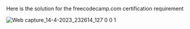 Here is the solution for the freecodecamp.com certification requirement

![Web capture_14-4-2023_232614_127 0 0 1](https://user-images.githubusercontent.com/84061230/232101979-7702c962-de3c-40a9-863a-2b71ef28b088.jpeg)
